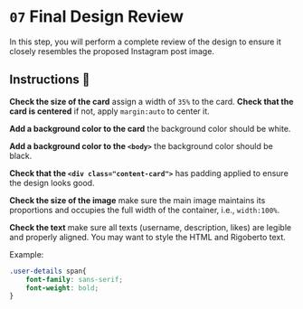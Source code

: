 # `07` Final Design Review

In this step, you will perform a complete review of the design to ensure it closely resembles the proposed Instagram post image.

## Instructions 📝
**Check the size of the card** assign a width of `35%` to the card.
**Check that the card is centered** if not, apply `margin:auto` to center it.

**Add a background color to the card** the background color should be white.

**Add a background color to the `<body>`** the background color should be black.

**Check that the `<div class="content-card">`** has padding applied to ensure the design looks good.

**Check the size of the image** make sure the main image maintains its proportions and occupies the full width of the container, i.e., `width:100%`.

**Check the text** make sure all texts (username, description, likes) are legible and properly aligned. You may want to style the HTML and Rigoberto text.

Example:

```css
.user-details span{
    font-family: sans-serif;
    font-weight: bold;
}
```